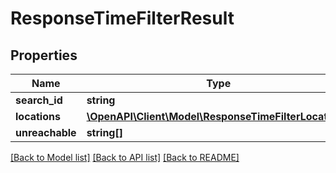 # ResponseTimeFilterResult

## Properties
Name | Type | Description | Notes
------------ | ------------- | ------------- | -------------
**search_id** | **string** |  | 
**locations** | [**\OpenAPI\Client\Model\ResponseTimeFilterLocation[]**](ResponseTimeFilterLocation.md) |  | 
**unreachable** | **string[]** |  | 

[[Back to Model list]](../README.md#documentation-for-models) [[Back to API list]](../README.md#documentation-for-api-endpoints) [[Back to README]](../README.md)


